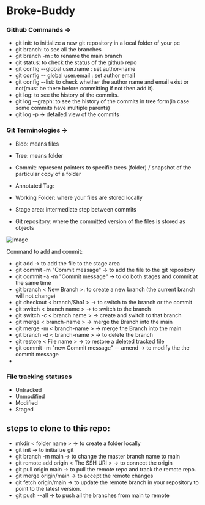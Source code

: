 # Broke-Buddy

### Github Commands ->

- git init: to initialize a new git repository in a local folder of your pc
- git branch: to see all the branches
- git branch -m <name>: to rename the main branch
- git status: to check the status of the github repo
- git config --global user.name <Name>: set author-name
- git config -- global user.email <Email>: set author email
- git config --list: to check whether the author name and email exist or not(must be there before committing if not then add it).
- git log: to see the history of the commits.
- git log --graph: to see the history of the commits in tree form(in case some commits have multiple parents)
- git log -p -> detailed view of the commits

### Git Terminologies -> 

- Blob: means files
- Tree: means folder
- Commit: represent pointers to specific trees (folder) / snapshot of the particular copy of a folder
- Annotated Tag:

- Working Folder: where your files are stored locally
- Stage area: intermediate step between commits
- Git repository: where the committed version of the files is stored as objects

![image](https://github.com/user-attachments/assets/21e2d141-9fd2-4e36-8f0d-9fb69cd4b1ac)

Command to add and commit:
- git add -> to add the file to the stage area
- git commit -m "Commit message" -> to add the file to the git repository
- git commit -a -m "Commit message" -> to do both stages and commit at the same time
- git branch < New Branch >: to create a new branch (the current branch will not change)
- git checkout < branch/Sha1 > -> to switch to the branch or the commit
- git switch < branch name > -> to switch to the branch
- git switch -c < branch name > -> create and switch to that branch
- git merge < branch-name > -> merge the Branch into the main
- git merge -m < branch-name > -> merge the Branch into the main
- git branch -d < branch-name > -> to delete the branch
- git restore < File name > -> to restore a deleted tracked file
- git commit -m "new Commit message" -- amend -> to modify the the commit message
- 

### File tracking statuses
- Untracked
- Unmodified
- Modified
- Staged

## steps to clone to this repo:
- mkdir < folder name > -> to create a folder locally
- git init -> to initialize git
- git branch -m main -> to change the master branch name to main
- git remote add origin < The SSH URl > -> to connect the origin
- git pull origin main -> to pull the remote repo and track the remote repo.
- git merge origin/main -> to accept the remote changes
- git fetch origin/main -> to update the remote branch in your repository to point to the latest version.
- git push --all -> to push all the branches from main to remote






